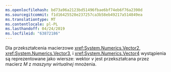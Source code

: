 ```yaml
---
ms.openlocfilehash: bd73a96a2123bd51496fbae6bf74eb6f76a2390d
ms.sourcegitcommit: f1d16425528e237257ca3b58eb49217a514849ea
ms.translationtype: MT
ms.contentlocale: pl-PL
ms.lasthandoff: 04/24/2019
ms.locfileid: "63872186"
---
```

Dla przekształcenia macierzowe <xref:System.Numerics.Vector2>, <xref:System.Numerics.Vector3>, i <xref:System.Numerics.Vector4> wystąpienia są reprezentowane jako wiersze: wektor *v* jest przekształcana przez macierz *M* z *maszyny wirtualnej* mnożenia.